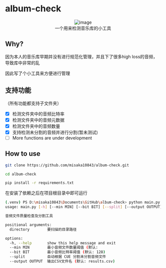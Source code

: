 # album-check

<p align="center">
<img alt="image" src="https://github.com/user-attachments/assets/9892a34e-eb11-43f5-85bc-c9d21b74fae9" />
<br>
  一个用来检测音乐库的小工具
</p>

## Why?

因为本人的音乐库早期并没有进行规范化管理，并且下了很多high loss的音频，导致库中非常的乱

因此写了个小工具来方便进行管理

## 支持功能

（所有功能都支持子文件夹）

- [x] 检测文件夹中的音频比特率
- [x] 检测文件夹中的音频元数据
- [x] 检测文件夹中的音频数量
- [x] 支持检测未分割的音频并进行分割(暂未测试)
- [ ] More functions are under development

## How to use

```bash
git clone https://github.com/misaka10843/album-check.git

cd album-check

pip install -r requirements.txt
```

在安装了依赖之后在项目根目录中即可运行

```bash
(.venv) PS D:\misaka10843\Documents\GitHub\album-check> python main.py -h
usage: main.py [-h] [--min MIN] [--bit BIT] [--split] [--output OUTPUT] directory

音频文件质量检查及分割工具

positional arguments:
  directory        要扫描的目录路径

options:
  -h, --help       show this help message and exit
  --min MIN        最小音频文件数量阈值 (默认:
  --bit BIT        最小音频比特率阈值 (默认: 128)
  --split          自动根据 CUE 分割未分割音频文件
  --output OUTPUT  输出CSV文件名 (默认: results.csv)
```
